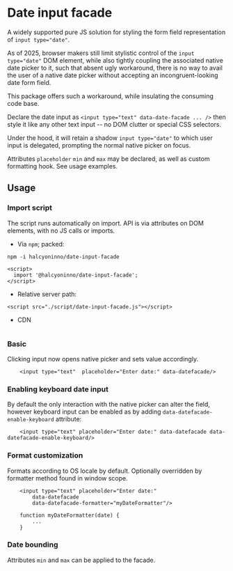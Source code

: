 # Date input facade

A widely supported pure JS solution for styling the form field representation of `input type="date"`.

As of 2025, browser makers still limit stylistic control of the `input type="date"` DOM element, while also tightly coupling the associated native date picker to it, such that absent ugly workaround, there is no way to avail the user of a native date picker without accepting an incongruent-looking date form field.

This package offers such a workaround, while insulating the consuming code base.

Declare the date input as `<input type="text" data-date-facade ... />` then style it like any other text input -- no DOM clutter or special CSS selectors. 

Under the hood, it will retain a shadow `input type="date"` to which user input is delegated, prompting the normal native picker on focus.

Attributes `placeholder` `min` and `max` may be declared, as well as custom formatting hook. See usage examples. 


## Usage

### Import script

The script runs automatically on import. API is via attributes on DOM elements, with no JS calls or imports. 

* Via `npm`; packed:
```
npm -i halcyoninno/date-input-facade
```
```
<script>
  import '@halcyoninno/date-input-facade';
</script>
```

* Relative server path:
```
<script src="./script/date-input-facade.js"></script>
```

* CDN
```
```

### Basic

Clicking input now opens native picker and sets value accordingly. 

```
    <input type="text"  placeholder="Enter date:" data-datefacade/>
```

### Enabling keyboard date input

By default the only interaction with the native picker can alter the field, however keyboard input can be enabled as by adding `data-datefacade-enable-keyboard` attribute:

```
    <input type="text" placeholder="Enter date:" data-datefacade data-datefacade-enable-keyboard/>
```

### Format customization  

Formats according to OS locale by default. Optionally overridden by formatter method found in window scope. 

```
    <input type="text" placeholder="Enter date:" 
        data-datefacade 
        data-datefacade-formatter="myDateFormatter"/>
```
```
    function myDateFormatter(date) {
        ...
    }
```

### Date bounding

Attributes `min` and `max` can be applied to the facade.



